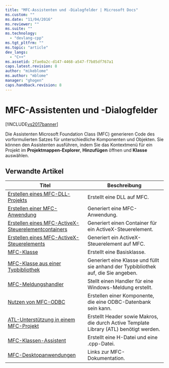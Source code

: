 ```yaml
---
title: "MFC-Assistenten und -Dialogfelder | Microsoft Docs"
ms.custom: ""
ms.date: "11/04/2016"
ms.reviewer: ""
ms.suite: ""
ms.technology: 
  - "devlang-cpp"
ms.tgt_pltfrm: ""
ms.topic: "article"
dev_langs: 
  - "C++"
ms.assetid: 2fae0a2c-d147-4468-a547-f7b85df767a1
caps.latest.revision: 8
author: "mikeblome"
ms.author: "mblome"
manager: "ghogen"
caps.handback.revision: 8
---
```

# MFC-Assistenten und -Dialogfelder
[!INCLUDE[vs2017banner](../../assembler/inline/includes/vs2017banner.md)]

Die Assistenten Microsoft Foundation Class \(MFC\) generieren Code des vorformulierten Satzes für unterschiedliche Komponenten und Objekten.  Sie können den Assistenten ausführen, indem Sie das Kontextmenü für ein Projekt im **Projektmappen\-Explorer**, **Hinzufügen** öffnen und **Klasse** auswählen.  
  
## Verwandte Artikel  
  
|Titel|**Beschreibung**|  
|-----------|----------------------|  
|[Erstellen eines MFC\-DLL\-Projekts](../../mfc/reference/creating-an-mfc-dll-project.md)|Erstellt eine DLL auf MFC.|  
|[Erstellen einer MFC\-Anwendung](../../mfc/reference/creating-an-mfc-application.md)|Generiert eine MFC\-Anwendung.|  
|[Erstellen eines MFC\-ActiveX\-Steuerelementcontainers](../../mfc/reference/creating-an-mfc-activex-control-container.md)|Generiert einen Container für ein ActiveX\-Steuerelement.|  
|[Erstellen eines MFC\-ActiveX\-Steuerelements](../../mfc/reference/creating-an-mfc-activex-control.md)|Generiert ein ActiveX\-Steuerelement auf MFC.|  
|[MFC\-Klasse](../../mfc/reference/adding-an-mfc-class.md)|Erstellt eine Basisklasse.|  
|[MFC\-Klasse aus einer Typbibliothek](../../mfc/reference/adding-an-mfc-class-from-a-type-library.md)|Generiert eine Klasse und füllt sie anhand der Typbibliothek auf, die Sie angeben.|  
|[MFC\-Meldungshandler](../../mfc/reference/adding-an-mfc-message-handler.md)|Stellt einen Handler für eine Windows\-Meldung erstellt.|  
|[Nutzen von MFC\-ODBC](../../mfc/reference/adding-an-mfc-odbc-consumer.md)|Erstellen einer Komponente, die eine ODBC\-Datenbank sein kann.|  
|[ATL\-Unterstützung in einem MFC\-Projekt](../../mfc/reference/adding-atl-support-to-your-mfc-project.md)|Erstellt Header sowie Makros, die durch Active Template Library \(ATL\) benötigt werden.|  
|[MFC\-Klassen\-Assistent](../../mfc/reference/mfc-class-wizard.md)|Erstellt eine H\-Datei und eine .cpp\-Datei.|  
|[MFC\-Desktopanwendungen](../../mfc/mfc-desktop-applications.md)|Links zur MFC\-Dokumentation.|